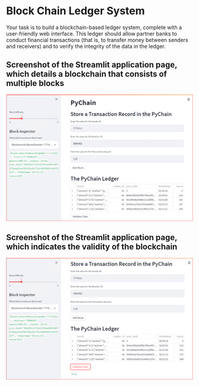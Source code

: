 # Block Chain Ledger System
Your task is to build a blockchain-based ledger system, complete with a user-friendly web interface. This ledger should allow partner banks to conduct financial transactions (that is, to transfer money between senders and receivers) and to verify the integrity of the data in the ledger.


## Screenshot of the Streamlit application page, which details a blockchain that consists of multiple blocks

![alt text](/Images/PyChain_Multple_Block_Entries.PNG)

## Screenshot of the Streamlit application page, which indicates the validity of the blockchain

![alt text](/Images/PyChain_Multple_Block_Entries_VALIDATED-CHAIN.PNG)
